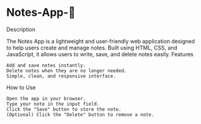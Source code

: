 # Notes-App-📝
Description

The Notes App is a lightweight and user-friendly web application designed to help users create and manage notes. Built using HTML, CSS, and JavaScript, it allows users to write, save, and delete notes easily.
Features

    Add and save notes instantly.
    Delete notes when they are no longer needed.
    Simple, clean, and responsive interface.

How to Use

    Open the app in your browser.
    Type your note in the input field.
    Click the "Save" button to store the note.
    (Optional) Click the "Delete" button to remove a note.
